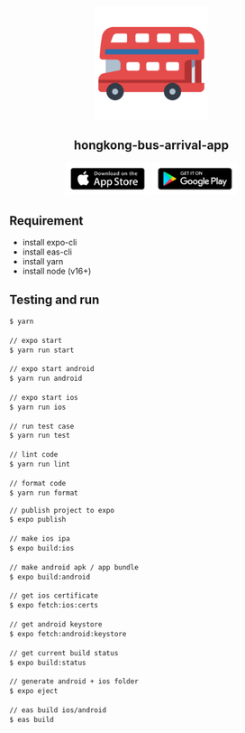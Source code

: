 <p align="center">
  <img width="200px" src="https://github.com/yeukfei02/hongkong-bus-arrival-app/blob/main/readme-icon.png?raw=true"><br/>
  <h2 align="center">hongkong-bus-arrival-app</h2>
</p>

<p align="center">
  <a href=""><img src="https://github.com/yeukfei02/hongkong-bus-arrival-app/blob/main/app-store-badge.png?raw=true" width="30%" height="30%" alt=""></a>
  <a href=""><img src="https://github.com/yeukfei02/hongkong-bus-arrival-app/blob/main/google-play-badge.png?raw=true" width="30%" height="30%" alt=""></a>
</p>

## Requirement

- install expo-cli
- install eas-cli
- install yarn
- install node (v16+)

## Testing and run

```zsh
$ yarn

// expo start
$ yarn run start

// expo start android
$ yarn run android

// expo start ios
$ yarn run ios

// run test case
$ yarn run test

// lint code
$ yarn run lint

// format code
$ yarn run format
```

```zsh
// publish project to expo
$ expo publish

// make ios ipa
$ expo build:ios

// make android apk / app bundle
$ expo build:android

// get ios certificate
$ expo fetch:ios:certs

// get android keystore
$ expo fetch:android:keystore

// get current build status
$ expo build:status

// generate android + ios folder
$ expo eject

// eas build ios/android
$ eas build
```
